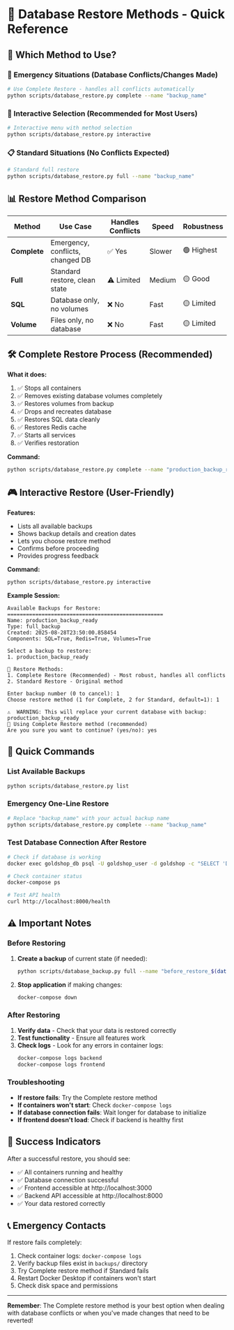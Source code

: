 # 🔄 Database Restore Methods - Quick Reference

## 🎯 Which Method to Use?

### 🚨 Emergency Situations (Database Conflicts/Changes Made)
```bash
# Use Complete Restore - handles all conflicts automatically
python scripts/database_restore.py complete --name "backup_name"
```

### 🔧 Interactive Selection (Recommended for Most Users)
```bash
# Interactive menu with method selection
python scripts/database_restore.py interactive
```

### 📋 Standard Situations (No Conflicts Expected)
```bash
# Standard full restore
python scripts/database_restore.py full --name "backup_name"
```

## 📊 Restore Method Comparison

| Method | Use Case | Handles Conflicts | Speed | Robustness |
|--------|----------|-------------------|-------|------------|
| **Complete** | Emergency, conflicts, changed DB | ✅ Yes | Slower | 🟢 Highest |
| **Full** | Standard restore, clean state | ⚠️ Limited | Medium | 🟡 Good |
| **SQL** | Database only, no volumes | ❌ No | Fast | 🟡 Limited |
| **Volume** | Files only, no database | ❌ No | Fast | 🟡 Limited |

## 🛠️ Complete Restore Process (Recommended)

**What it does:**
1. ✅ Stops all containers
2. ✅ Removes existing database volumes completely
3. ✅ Restores volumes from backup
4. ✅ Drops and recreates database
5. ✅ Restores SQL data cleanly
6. ✅ Restores Redis cache
7. ✅ Starts all services
8. ✅ Verifies restoration

**Command:**
```bash
python scripts/database_restore.py complete --name "production_backup_ready"
```

## 🎮 Interactive Restore (User-Friendly)

**Features:**
- Lists all available backups
- Shows backup details and creation dates
- Lets you choose restore method
- Confirms before proceeding
- Provides progress feedback

**Command:**
```bash
python scripts/database_restore.py interactive
```

**Example Session:**
```
Available Backups for Restore:
==================================================
Name: production_backup_ready
Type: full_backup
Created: 2025-08-28T23:50:00.858454
Components: SQL=True, Redis=True, Volumes=True

Select a backup to restore:
1. production_backup_ready

🔧 Restore Methods:
1. Complete Restore (Recommended) - Most robust, handles all conflicts
2. Standard Restore - Original method

Enter backup number (0 to cancel): 1
Choose restore method (1 for Complete, 2 for Standard, default=1): 1

⚠️  WARNING: This will replace your current database with backup: production_backup_ready
🔧 Using Complete Restore method (recommended)
Are you sure you want to continue? (yes/no): yes
```

## 🚀 Quick Commands

### List Available Backups
```bash
python scripts/database_restore.py list
```

### Emergency One-Line Restore
```bash
# Replace "backup_name" with your actual backup name
python scripts/database_restore.py complete --name "backup_name"
```

### Test Database Connection After Restore
```bash
# Check if database is working
docker exec goldshop_db psql -U goldshop_user -d goldshop -c "SELECT 'Database OK' as status;"

# Check container status
docker-compose ps

# Test API health
curl http://localhost:8000/health
```

## ⚠️ Important Notes

### Before Restoring
1. **Create a backup** of current state (if needed):
   ```bash
   python scripts/database_backup.py full --name "before_restore_$(date +%Y%m%d_%H%M%S)"
   ```

2. **Stop application** if making changes:
   ```bash
   docker-compose down
   ```

### After Restoring
1. **Verify data** - Check that your data is restored correctly
2. **Test functionality** - Ensure all features work
3. **Check logs** - Look for any errors in container logs:
   ```bash
   docker-compose logs backend
   docker-compose logs frontend
   ```

### Troubleshooting
- **If restore fails**: Try the Complete restore method
- **If containers won't start**: Check `docker-compose logs`
- **If database connection fails**: Wait longer for database to initialize
- **If frontend doesn't load**: Check if backend is healthy first

## 🎯 Success Indicators

After a successful restore, you should see:
- ✅ All containers running and healthy
- ✅ Database connection successful
- ✅ Frontend accessible at http://localhost:3000
- ✅ Backend API accessible at http://localhost:8000
- ✅ Your data restored correctly

## 📞 Emergency Contacts

If restore fails completely:
1. Check container logs: `docker-compose logs`
2. Verify backup files exist in `backups/` directory
3. Try Complete restore method if Standard fails
4. Restart Docker Desktop if containers won't start
5. Check disk space and permissions

---

**Remember**: The Complete restore method is your best option when dealing with database conflicts or when you've made changes that need to be reverted!